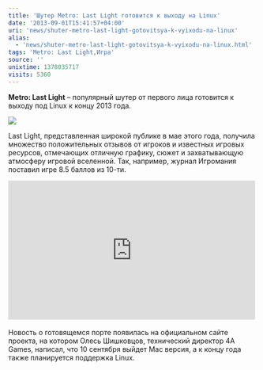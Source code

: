 ```yaml
---
title: 'Шутер Metro: Last Light готовится к выходу на Linux'
date: '2013-09-01T15:41:57+04:00'
uri: 'news/shuter-metro-last-light-gotovitsya-k-vyixodu-na-linux'
alias: 
  - 'news/shuter-metro-last-light-gotovitsya-k-vyixodu-na-linux.html'
tags: 'Metro: Last Light,Игра'
source: ''
unixtime: 1378035717
visits: 5360
---
```

**Metro: Last Light** – популярный шутер от первого лица готовится к выходу под Linux к концу 2013 года.

[![](img/2013/09/01/15-00/7314523706.jpg)](img/2013/09/01/15-00/7314523706.jpg)

Last Light, представленная широкой публике в мае этого года, получила множество положительных отзывов от игроков и известных игровых ресурсов, отмечающих отличную графику, сюжет и захватывающую атмосферу игровой вселенной. Так, например, журнал Игромания поставил игре 8.5 баллов из 10-ти.

<iframe src="https://www.youtube.com/embed/8DwJOhW5KYU" frameborder="0" width="500" height="281"></iframe> 

Новость о готовящемся порте появилась на официальном сайте проекта, на котором Олесь Шишковцов, технический директор 4A Games, написал, что 10 сентября выйдет Mac версия, а к концу года также планируется поддержка Linux.
